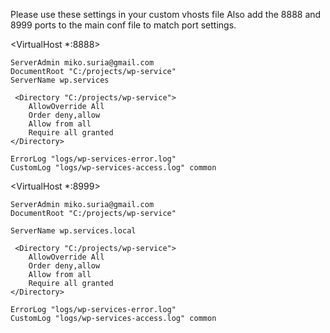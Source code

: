 


Please use these settings in your custom vhosts file
Also add the 8888 and 8999 ports to the main conf
file to match port settings.

<VirtualHost *:8888>

    ServerAdmin miko.suria@gmail.com
    DocumentRoot "C:/projects/wp-service"
    ServerName wp.services
    
     <Directory "C:/projects/wp-service">
        AllowOverride All
        Order deny,allow
        Allow from all
        Require all granted
    </Directory>
    
    ErrorLog "logs/wp-services-error.log"
    CustomLog "logs/wp-services-access.log" common
</VirtualHost>

<VirtualHost *:8999>

    ServerAdmin miko.suria@gmail.com
    DocumentRoot "C:/projects/wp-service"

    ServerName wp.services.local
    
     <Directory "C:/projects/wp-service">
        AllowOverride All
        Order deny,allow
        Allow from all
        Require all granted
    </Directory>
    
    ErrorLog "logs/wp-services-error.log"
    CustomLog "logs/wp-services-access.log" common
</VirtualHost>

